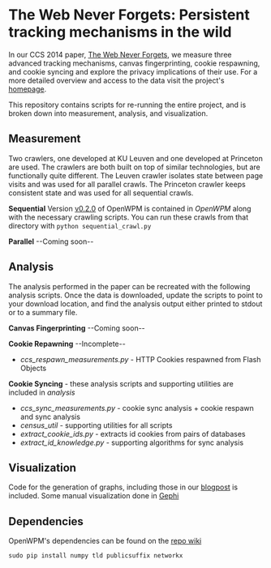 The Web Never Forgets: Persistent tracking mechanisms in the wild
=================================================================

In our CCS 2014 paper, [The Web Never Forgets](https://securehomes.esat.kuleuven.be/~gacar/persistent/the_web_never_forgets.pdf), we measure three advanced tracking
mechanisms, canvas fingerprinting, cookie respawning, and cookie syncing and
explore the privacy implications of their use. For a more detailed overview and
access to the data visit the project's [homepage](https://securehomes.esat.kuleuven.be/~gacar/persistent/).

This repository contains scripts for re-running the entire project, and is
broken down into measurement, analysis, and visualization.

Measurement
-----------

Two crawlers, one developed at KU Leuven and one developed at Princeton are
used. The crawlers are both built on top of similar technologies, but are functionally
quite different. The Leuven crawler isolates state between page visits and was
used for all parallel crawls. The Princeton crawler keeps consistent state and
was used for all sequential crawls.

**Sequential**  Version [v0.2.0](https://github.com/citp/OpenWPM/releases) of
OpenWPM is contained in *OpenWPM* along with the necessary crawling scripts. 
You can run these crawls from that directory with `python sequential_crawl.py`

**Parallel** --Coming soon--

Analysis
--------
The analysis performed in the paper can be recreated with the following analysis
scripts. Once the data is downloaded, update the scripts to point to your download
location, and find the analysis output either printed to stdout or to a summary file.

**Canvas Fingerprinting** --Coming soon--

**Cookie Repawning** --Incomplete-- 
- *ccs_respawn_measurements.py* - HTTP Cookies respawned from Flash Objects

**Cookie Syncing** - these analysis scripts and supporting utilities are included 
in *analysis*
- *ccs_sync_measurements.py* - cookie sync analysis + cookie respawn and sync analysis
- *census_util* - supporting utilities for all scripts
- *extract_cookie_ids.py* - extracts id cookies from pairs of databases
- *extract_id_knowledge.py* - supporting algorithms for sync analysis

Visualization
-------------

Code for the generation of graphs, including those in our [blogpost](https://freedom-to-tinker.com/blog/englehardt/the-hidden-perils-of-cookie-syncing/)
is included. Some manual visualization done in [Gephi](https://gephi.github.io/)

Dependencies
------------

OpenWPM's dependencies can be found on the [repo wiki](https://github.com/citp/OpenWPM/wiki/Setting-up-OpenWPM#manual-installation-and-dependencies)

    sudo pip install numpy tld publicsuffix networkx 
